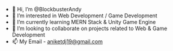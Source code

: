 - 👋 Hi, I’m @BlockbusterAndy
- 👀 I’m interested in Web Development / Game Development
- 🌱 I’m currently learning MERN Stack & Unity Game Engine
- 💞️ I’m looking to collaborate on projects related to Web & Game Development
- 📫 My Email - aniketdj19@gmail.com
